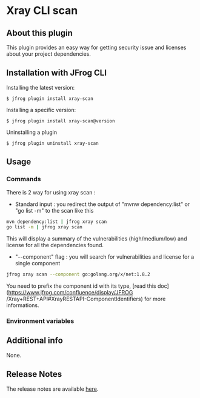 # Xray CLI scan

## About this plugin
This plugin provides an easy way for getting security issue and licenses about your project dependencies.

## Installation with JFrog CLI
Installing the latest version:

`$ jfrog plugin install xray-scan`

Installing a specific version:

`$ jfrog plugin install xray-scan@version`

Uninstalling a plugin

`$ jfrog plugin uninstall xray-scan`

## Usage
### Commands
There is 2 way for using xray scan :
* Standard input : you redirect the output of "mvnw dependency:list" or "go list -m" to the scan like this
```bash
mvn dependency:list | jfrog xray scan
go list -m | jfrog xray scan
```
This will display a summary of the vulnerabilities (high/medium/low) and license for all the dependencies found.

* "--component" flag : you will search for vulnerabilities and license for a single component
```bash
jfrog xray scan --component go:golang.org/x/net:1.8.2
```
You need to prefix the component id with its type, [read this doc](https://www.jfrog.com/confluence/display/JFROG
/Xray+REST+API#XrayRESTAPI-ComponentIdentifiers) for more informations.


### Environment variables

## Additional info
None.

## Release Notes
The release notes are available [here](RELEASE.md).
